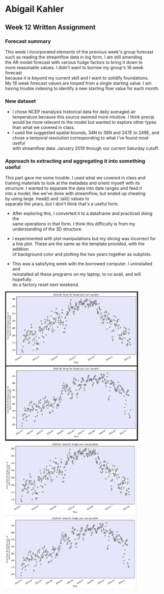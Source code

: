 # Abigail Kahler
## Week 12 Written Assignment

### Forecast summary
This week I incorporated elements of the previous week's group forecast\
such as reading the streamflow data in log form. I am still amending\
the AR model forecast with various fudge factors to bring it down to\
more reasonable values. I didn't want to borrow my group's 16 week forecast\
because it is beyond my current skill and I want to solidify foundations.\
My 16 week forecast values are looped from a single starting value. I am\
having trouble indexing to identify a new starting flow value for each month.

### New dataset

* I chose NCEP reanalysis historical data for daily averaged air\
temperature because this source seemed more intuitive. I think precip\
would be more relevant to the model but wanted to explore other types\
than what we covered in class.
* I used the suggested spatial bounds, 34N to 36N and 247E to 249E, and\
chose a temporal resolution corresponding to what I've found most useful\
with streamflow data: January 2019 through our current Saturday cutoff.

### Approach to extracting and aggregating it into something useful
This part gave me some trouble. I used what we covered in class and\
training materials to look at the metadata and orient myself with its\
structure. I wanted to separate the data into date ranges and feed it\
into a model, like we've done with streamflow, but ended up cheating\
by using large .head() and .tail() values to\
separate the years, but I don't think that's a useful form.
* After
exploring this, I converted it to a dataframe and practiced doing the\
same operations in that form. I think this difficulty is from my\
understanding of the 3D structure.

* I experimented with plot manipulations but my slicing was incorrect for\
a line plot. These are the same as the template provided, with the addition\
of background color and plotting the two years together as subplots.

* This was a satisfying week with the borrowed computer. I uninstalled and\
reinstalled all these programs on my laptop, to no avail, and will hopefully\
do a factory reset next weekend.

![](plot_week12.jpg)
![](plot_week12.png)

